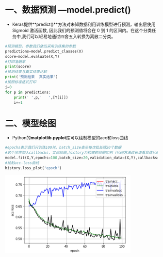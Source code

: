 # 一、数据预测 —model.predict\(\)

* Keras提供**predict\(\)**方法对未知数据利用训练模型进行预测，输出层使用 Sigmoid 激活函数, 因此我们的预测值将会在 0 到 1 的区间内。在这个分类任务中,我们可以轻易地通过四舍五入转换为离散二分类。

```py
#预测模型，参数我们依旧采用训练集的参数
predictions=model.predict_classes(X)
score=model.evaluate(X,Y)
#打印准确率
print(score)
#预测结果与真实结果比较
print('预测结果  真实结果')
#按照标准格式打印
i=0
for p in predictions:
    print(' ',p,'   ',[Y[i]])
    i+=1
```

# 二、模型绘图

* Python的**matplotlib.pyplot**库可以绘制模型的acc和loss曲线

```py
#epochs表示我们只训练100轮，batch_size表示每次批处理20个数据
#这个地方加入callbacks，实现绘图,history为构建的绘图实例（代码方法过长请看具体代码）
model.fit(X,Y,epochs=100,batch_size=20,validation_data=(X,Y),callbacks=[history])
#绘制acc-loss曲线
history.loss_plot('epoch')
```

![](/assets/import3.png)

